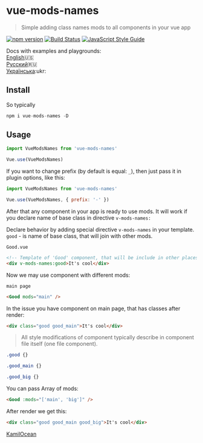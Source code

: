 # vue-mods-names
> Simple adding class names mods to all components in your vue app

[![npm version](https://badge.fury.io/js/vue-mods-names.svg)](https://badge.fury.io/js/vue-mods-names)
[![Build Status](https://travis-ci.org/RGRU/vue-mods-names.svg?branch=master)](https://travis-ci.org/RGRU/vue-mods-names)
[![JavaScript Style Guide](https://img.shields.io/badge/code_style-standard-brightgreen.svg)](https://standardjs.com)

Docs with examples and playgrounds:<br>
[English](https://rgru.github.io/vue-mods-names/#/):us:<br>
[Русский](https://rgru.github.io/vue-mods-names/#/ru/):ru:<br>
[Українська](https://rgru.github.io/vue-mods-names/#/ua/):ukr:

## Install

So typically

```js
npm i vue-mods-names -D
```

## Usage
```js
import VueModsNames from 'vue-mods-names'

Vue.use(VueModsNames)
```
If you want to change prefix (by default is equal: `_`), then just pass it in plugin options, like this:
```js
import VueModsNames from 'vue-mods-names'

Vue.use(VueModsNames, { prefix: '-' })
```
After that any component in your app is ready to use mods. It will work if you declare name of base class in directive `v-mods-names:`

Declare behavior by adding special directive `v-mods-names` in your template. `good` - is name of base class, that will join with other mods.

`Good.vue`
```html
<!-- Template of 'Good' component, that will be include in other places -->
<div v-mods-names:good>It's cool</div>
```

Now we may use component with different mods:

`main page`
```html
<Good mods="main" />
```

In the issue you have component on main page, that has classes after render:

```html
<div class="good good_main">It's cool</div>
```

> All style modifications of component typically describe in component file itself (one file component).

```css
.good {}

.good_main {}

.good_big {}
```

You can pass Array of mods:

```html
<Good :mods="['main', 'big']" />
```

After render we get this:

```html
<div class="good good_main good_big">It's cool</div>
```

[KamilOcean](https://twitter.com/kamil_ocean)
